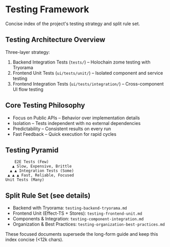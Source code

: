# Testing Framework

Concise index of the project's testing strategy and split rule set.

## Testing Architecture Overview

Three-layer strategy:

1. Backend Integration Tests (`tests/`) – Holochain zome testing with Tryorama
2. Frontend Unit Tests (`ui/tests/unit/`) – Isolated component and service testing
3. Frontend Integration Tests (`ui/tests/integration/`) – Cross-component UI flow testing

## Core Testing Philosophy

- Focus on Public APIs – Behavior over implementation details
- Isolation – Tests independent with no external dependencies
- Predictability – Consistent results on every run
- Fast Feedback – Quick execution for rapid cycles

## Testing Pyramid

```
    E2E Tests (Few)
   ▲ Slow, Expensive, Brittle
  ▲ ▲ Integration Tests (Some)
 ▲ ▲ ▲ Fast, Reliable, Focused
Unit Tests (Many)
```

## Split Rule Set (see details)

- Backend with Tryorama: `testing-backend-tryorama.md`
- Frontend Unit (Effect-TS + Stores): `testing-frontend-unit.md`
- Components & Integration: `testing-component-integration.md`
- Organization & Best Practices: `testing-organization-best-practices.md`

These focused documents supersede the long-form guide and keep this index concise (<12k chars).
